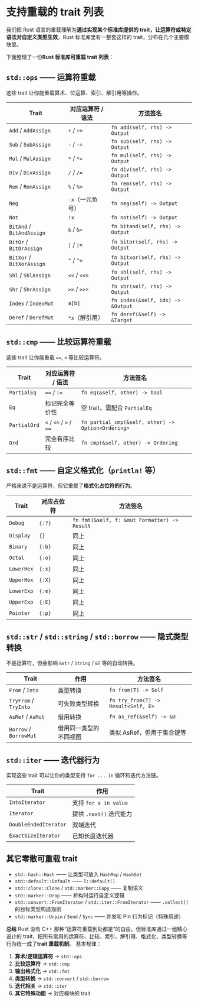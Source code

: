 # 支持重载的 trait 列表

我们把 Rust 语言的重载理解为**通过实现某个标准库提供的 trait，让运算符或特定语法对自定义类型生效**，Rust 标准库里有一整套这样的 trait，分布在几个主要模块里。

下面整理了一份**Rust 标准库可重载 trait 列表**：


## `std::ops` —— 运算符重载

这些 trait 让你能重载算术、位运算、索引、解引用等操作。

| Trait                     | 对应运算符 / 语法   | 方法签名                              |
| ------------------------- | ------------ | --------------------------------- |
| `Add` / `AddAssign`       | `+` / `+=`   | `fn add(self, rhs) -> Output`     |
| `Sub` / `SubAssign`       | `-` / `-=`   | `fn sub(self, rhs) -> Output`     |
| `Mul` / `MulAssign`       | `*` / `*=`   | `fn mul(self, rhs) -> Output`     |
| `Div` / `DivAssign`       | `/` / `/=`   | `fn div(self, rhs) -> Output`     |
| `Rem` / `RemAssign`       | `%` / `%=`   | `fn rem(self, rhs) -> Output`     |
| `Neg`                     | `-x`（一元负号）   | `fn neg(self) -> Output`          |
| `Not`                     | `!x`         | `fn not(self) -> Output`          |
| `BitAnd` / `BitAndAssign` | `&` / `&=`   | `fn bitand(self, rhs) -> Output`  |
| `BitOr` / `BitOrAssign`   | `\|` / `\|=` | `fn bitor(self, rhs) -> Output`   |
| `BitXor` / `BitXorAssign` | `^` / `^=`   | `fn bitxor(self, rhs) -> Output`  |
| `Shl` / `ShlAssign`       | `<<` / `<<=` | `fn shl(self, rhs) -> Output`     |
| `Shr` / `ShrAssign`       | `>>` / `>>=` | `fn shr(self, rhs) -> Output`     |
| `Index` / `IndexMut`      | `a[b]`       | `fn index(&self, idx) -> &Output` |
| `Deref` / `DerefMut`      | `*x`（解引用）    | `fn deref(&self) -> &Target`      |


## `std::cmp` —— 比较运算符重载

这些 trait 让你能重载 `==`, `<` 等比较运算符。

| Trait        | 对应运算符 / 语法         | 方法签名                                            |
| ------------ | ----------------------- | -------------------------------------------------- |
| `PartialEq`  | `==` / `!=`             | `fn eq(&self, other) -> bool`                      |
| `Eq`         | 标记完全等价性            | 空 trait，需配合 `PartialEq`                         |
| `PartialOrd` | `<` / `<=` / `>` / `>=` | `fn partial_cmp(&self, other) -> Option<Ordering>` |
| `Ord`        | 完全有序比较              | `fn cmp(&self, other) -> Ordering`                 |


## `std::fmt` —— 自定义格式化（`println!` 等）

严格来说不是运算符，但它重载了**格式化占位符的行为**。

| Trait      | 对应占位符  | 方法签名                                  |
| ---------- | ------ | -------------------------------------------- |
| `Debug`    | `{:?}` | `fn fmt(&self, f: &mut Formatter) -> Result` |
| `Display`  | `{}`   | 同上                                         |
| `Binary`   | `{:b}` | 同上                                         |
| `Octal`    | `{:o}` | 同上                                         |
| `LowerHex` | `{:x}` | 同上                                         |
| `UpperHex` | `{:X}` | 同上                                         |
| `LowerExp` | `{:e}` | 同上                                         |
| `UpperExp` | `{:E}` | 同上                                         |
| `Pointer`  | `{:p}` | 同上                                         |


## `std::str` / `std::string` / `std::borrow` —— 隐式类型转换

不是运算符，但会影响 `&str` / `String` / `&T` 等的自动转换。

| Trait                  | 作用          | 方法签名                            |
| ---------------------- | ----------- | ----------------------------------- |
| `From` / `Into`        | 类型转换        | `fn from(T) -> Self`                |
| `TryFrom` / `TryInto`  | 可失败类型转换     | `fn try_from(T) -> Result<Self, E>` |
| `AsRef` / `AsMut`      | 借用转换        | `fn as_ref(&self) -> &U`            |
| `Borrow` / `BorrowMut` | 借用同一类型的不同视图 | 类似 AsRef，但用于集合键等        |


## `std::iter` —— 迭代器行为

实现这些 trait 可以让你的类型支持 `for ... in` 循环和迭代方法链。

| Trait                 | 作用                  |
| --------------------- | ------------------- |
| `IntoIterator`        | 支持 `for x in value` |
| `Iterator`            | 提供 `.next()` 迭代能力   |
| `DoubleEndedIterator` | 双端迭代                |
| `ExactSizeIterator`   | 已知长度迭代器             |

## 其它零散可重载 trait

* `std::hash::Hash` —— 让类型可放入 `HashMap` / `HashSet`
* `std::default::Default` —— `T::default()`
* `std::clone::Clone` / `std::marker::Copy` —— 复制语义
* `std::marker::Drop` —— 析构时运行自定义逻辑
* `std::convert::FromIterator` / `std::iter::FromIterator` —— `.collect()` 的目标类型构造规则
* `std::marker::Unpin` / `Send` / `Sync` —— 并发和 Pin 行为标记（特殊用途）

**总结**
Rust 没有 C++ 那种“运算符重载到处都是”的自由，但标准库通过一组精心设计的 trait，把所有常用的运算符、比较、索引、解引用、格式化、类型转换等行为统一成了**trait 重载机制**。
基本规律：

1. **算术/逻辑运算符** → `std::ops`
2. **比较运算符** → `std::cmp`
3. **输出格式化** → `std::fmt`
4. **类型转换** → `std::convert` / `std::borrow`
5. **迭代相关** → `std::iter`
6. **其它特殊功能** → 对应模块的 trait

